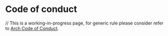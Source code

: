 # Code of conduct

// This is a working-in-progress page, for generic rule please consider refer to [Arch Code of Conduct](https://wiki.archlinux.org/index.php/Code_of_conduct).